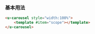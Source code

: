 ### 基本用法

``` html
<u-carousel style="width:100%">
    <template #item="scope"></template>
</u-carousel>
```
